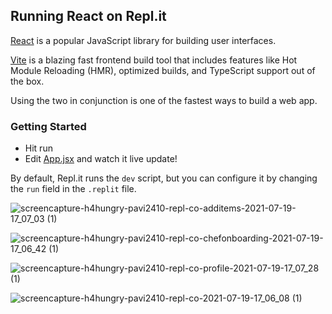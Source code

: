 ## Running React on Repl.it

[React](https://reactjs.org/) is a popular JavaScript library for building user interfaces.

[Vite](https://vitejs.dev/) is a blazing fast frontend build tool that includes features like Hot Module Reloading (HMR), optimized builds, and TypeScript support out of the box.

Using the two in conjunction is one of the fastest ways to build a web app.

### Getting Started
- Hit run
- Edit [App.jsx](#src/App.jsx) and watch it live update!

By default, Repl.it runs the `dev` script, but you can configure it by changing the `run` field in the `.replit` file.


![screencapture-h4hungry-pavi2410-repl-co-additems-2021-07-19-17_07_03 (1)](https://user-images.githubusercontent.com/60619989/142842112-e5608830-673f-4b3b-b3fe-861da2118c36.png)


![screencapture-h4hungry-pavi2410-repl-co-chefonboarding-2021-07-19-17_06_42 (1)](https://user-images.githubusercontent.com/60619989/142842121-55ae3f4e-57bf-4c71-9e4b-635db8555427.png)


![screencapture-h4hungry-pavi2410-repl-co-profile-2021-07-19-17_07_28 (1)](https://user-images.githubusercontent.com/60619989/142842128-97025015-2232-45b7-9247-81f8933801b0.png)


![screencapture-h4hungry-pavi2410-repl-co-2021-07-19-17_06_08 (1)](https://user-images.githubusercontent.com/60619989/142842133-76a03527-5949-469a-8147-6e140bdca289.png)
